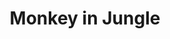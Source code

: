 ---
title: Monkey in Jungle
category: paintings
series: place
year: 2013
image: monckey-in-jungle_fotor.jpg
size: 
materials: acrylic on canvas
---